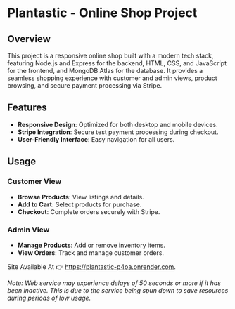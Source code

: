 # Plantastic - Online Shop Project

## Overview
This project is a responsive online shop built with a modern tech stack, featuring Node.js and Express for the backend, HTML, CSS, and JavaScript for the frontend, and MongoDB Atlas for the database. It provides a seamless shopping experience with customer and admin views, product browsing, and secure payment processing via Stripe.

## Features

- **Responsive Design**: Optimized for both desktop and mobile devices.
- **Stripe Integration**: Secure test payment processing during checkout.
- **User-Friendly Interface**: Easy navigation for all users.

## Usage

### Customer View
- **Browse Products**: View listings and details.
- **Add to Cart**: Select products for purchase.
- **Checkout**: Complete orders securely with Stripe.

### Admin View
- **Manage Products**: Add or remove inventory items.
- **View Orders**: Track and manage customer orders.

Site Available At 👉 https://plantastic-p4oa.onrender.com.

*Note: Web service may experience delays of 50 seconds or more if it has been inactive. This is due to the service being spun down to save resources during periods of low usage.*
